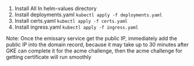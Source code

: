 1. Install All In helm-values directory
2. Install deployments.yaml `kubectl apply -f deployments.yaml`
3. Install certs.yaml `kubectl apply -f certs.yaml`
4. Install ingress.yaml `kubectl apply -f ingress.yaml`

Note: Once the emissary service get the public IP, immediately add the public IP into the domain record, because it may take up to 30 minutes after GKE can complete it for the acme challenge, then the acme challenge for getting certificate will run smoothly